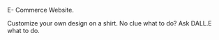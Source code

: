 E- Commerce Website.

Customize your own design on a shirt. No clue what to do? Ask DALL.E what to do.
